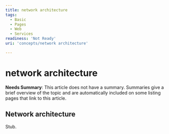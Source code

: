 ```yaml
---
title: network architecture
tags:
  - Basic
  - Pages
  - Web
  - Services
readiness: 'Not Ready'
uri: 'concepts/network architecture'

---
```

# network architecture

**Needs Summary**: This article does not have a summary. Summaries give a brief overview of the topic and are automatically included on some listing pages that link to this article.

## Network architecture

Stub.

